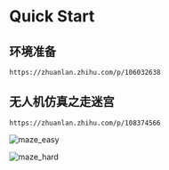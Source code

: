 # Quick Start

## 环境准备
```
https://zhuanlan.zhihu.com/p/106032638
```
## 无人机仿真之走迷宫
```
https://zhuanlan.zhihu.com/p/108374566
```

![maze_easy](https://github.com/smart-swarm/gazebo_drone_tutorials/blob/master/img/maze_easy.png)


![maze_hard](https://github.com/smart-swarm/gazebo_drone_tutorials/blob/master/img/maze_hard.png)
